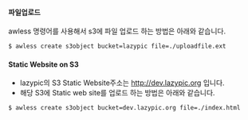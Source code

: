 
#### 파일업로드
awless 명령어를 사용해서 s3에 파일 업로드 하는 방법은 아래와 같습니다.

```bash
$ awless create s3object bucket=lazypic file=./uploadfile.ext
```

#### Static Website on S3
- lazypic의 S3 Static Website주소는 http://dev.lazypic.org 입니다.
- 해당 S3에 Static web site를 업로드 하는 방법은 아래와 같습니다.

```bash
$ awless create s3object bucket=dev.lazypic.org file=./index.html
```
